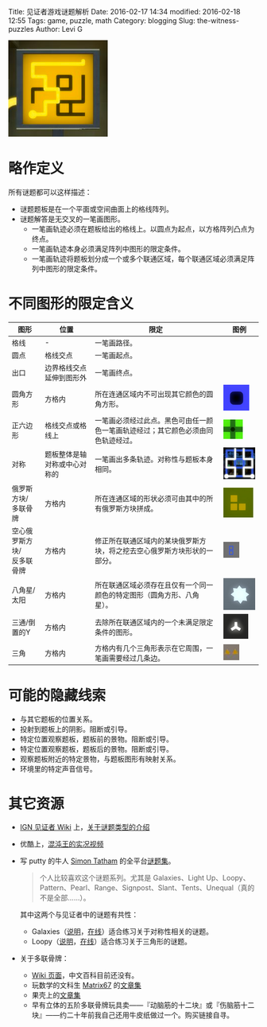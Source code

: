 Title: 见证者游戏谜题解析
Date: 2016-02-17 14:34
modified: 2016-02-18 12:55
Tags: game, puzzle, math
Category: blogging
Slug: the-witness-puzzles
Author: Levi G

![image](images/the-witness-puzzles_maze.png)

# 略作定义

所有谜题都可以这样描述：

* 谜题题板是在一个平面或空间曲面上的格线阵列。
* 谜题解答是无交叉的一笔画图形。
    * 一笔画轨迹必须在题板给出的格线上。以圆点为起点，以方格阵列凸点为终点。
    * 一笔画轨迹本身必须满足阵列中图形的限定条件。
    * 一笔画轨迹将题板划分成一个或多个联通区域，每个联通区域必须满足阵列中图形的限定条件。

# 不同图形的限定含义

图形|位置|限定|图例
-|-|-|-
格线|-|一笔画路径。
圆点|格线交点|一笔画起点。
出口|边界格线交点延伸到图形外|一笔画终点。
圆角方形|方格内|所在连通区域内不可出现其它颜色的圆角方形。|![image](images/the-witness-puzzles_square-black.png)
正六边形|格线交点或格线上|一笔画必须经过此点。黑色可由任一颜色一笔画轨迹经过；其它颜色必须由同色轨迹经过。|![image](images/the-witness-puzzles_hex.png)
对称|题板整体是轴对称或中心对称的|一笔画出多条轨迹。对称性与题板本身相同。|![image](images/the-witness-puzzles_symmetry.png)
俄罗斯方块/<br/>多联骨牌|方格内|所在连通区域的形状必须可由其中的所有俄罗斯方块拼成。|![image](images/the-witness-puzzles_tetris.png)
空心俄罗斯方块/<br/>反多联骨牌|方格内|修正所在联通区域内的某块俄罗斯方块，将之挖去空心俄罗斯方块形状的一部分。|![image](images/the-witness-puzzles_tetris2.png)
八角星/太阳|方格内|所在联通区域必须存在且仅有一个同一颜色的特定图形（圆角方形、八角星）。|![image](images/the-witness-puzzles_sun.png)
三通/倒置的Y|方格内|去除所在联通区域内的一个未满足限定条件的图形。|![image](images/the-witness-puzzles_triplet.png)
三角|方格内|方格内有几个三角形表示在它周围，一笔画需要经过几条边。|![image](images/the-witness-puzzles_triangle.png)

# 可能的隐藏线索

* 与其它题板的位置关系。
* 投射到题板上的阴影。阻断或引导。
* 特定位置观察题板，题板前的景物。阻断或引导。
* 特定位置观察题板，题板后的景物。阻断或引导。
* 观察题板附近的特定景物，与题板图形有映射关系。
* 环境里的特定声音信号。

# 其它资源

* [IGN 见证者 Wiki](http://www.ign.com/wikis/the-witness) 上，[关于谜题类型的介绍](http://www.ign.com/wikis/the-witness/Puzzle_Types)
* 优酷上，[混沌王的实况视频](http://v.youku.com/v_show/id_XMTQ1ODMzNzc0NA==.html?f=26612444)
* 写 putty 的牛人 [Simon Tatham](http://www.chiark.greenend.org.uk/~sgtatham/) 的全平台[谜题集](http://www.chiark.greenend.org.uk/~sgtatham/puzzles/)。

    > 个人比较喜欢这个谜题系列。尤其是 Galaxies、Light Up、Loopy、Pattern、Pearl、Range、Signpost、Slant、Tents、Unequal（真的不是全部……）。

    其中这两个与见证者中的谜题有共性：

    * Galaxies（[说明](http://www.chiark.greenend.org.uk/~sgtatham/puzzles/doc/galaxies.html#galaxies)，[在线](http://www.chiark.greenend.org.uk/~sgtatham/puzzles/js/galaxies.html)）适合练习关于对称性相关的谜题。
    * Loopy（[说明](http://www.chiark.greenend.org.uk/~sgtatham/puzzles/doc/loopy.html#loopy)，[在线](http://www.chiark.greenend.org.uk/~sgtatham/puzzles/js/loopy.html)）适合练习关于三角形的谜题。
* 关于多联骨牌：
    * [Wiki 页面](https://en.wikipedia.org/wiki/Polyomino)，中文百科目前还没有。
    * 玩数学的文科生 [Matrix67](http://www.matrix67.com/) 的[文章集](http://www.matrix67.com/blog/archives/tag/%E5%A4%9A%E8%81%94%E9%AA%A8%E7%89%8C)
    * 果壳上的[文章集](http://www.guokr.com/search/all/?wd=%E5%A4%9A%E8%81%94%E9%AA%A8%E7%89%8C)
    * 早有立体的五阶多联骨牌玩具卖——『动脑筋的十二块』或『伤脑筋十二块』——约二十年前我自己还用牛皮纸做过一个。购买链接自寻。
